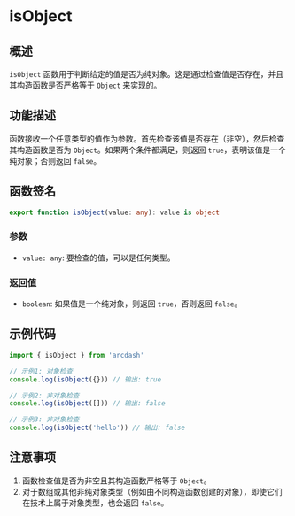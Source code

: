 # isObject

## 概述
`isObject` 函数用于判断给定的值是否为纯对象。这是通过检查值是否存在，并且其构造函数是否严格等于 `Object` 来实现的。

## 功能描述
函数接收一个任意类型的值作为参数。首先检查该值是否存在（非空），然后检查其构造函数是否为 `Object`。如果两个条件都满足，则返回 `true`，表明该值是一个纯对象；否则返回 `false`。

## 函数签名
```typescript
export function isObject(value: any): value is object
```

### 参数
- `value: any`: 要检查的值，可以是任何类型。

### 返回值
- `boolean`: 如果值是一个纯对象，则返回 `true`，否则返回 `false`。

## 示例代码
```typescript
import { isObject } from 'arcdash'

// 示例1: 对象检查
console.log(isObject({})) // 输出: true

// 示例2: 非对象检查
console.log(isObject([])) // 输出: false

// 示例3: 非对象检查
console.log(isObject('hello')) // 输出: false
```

## 注意事项
1. 函数检查值是否为非空且其构造函数严格等于 `Object`。
2. 对于数组或其他非纯对象类型（例如由不同构造函数创建的对象），即使它们在技术上属于对象类型，也会返回 `false`。
